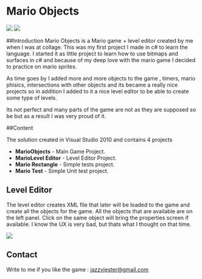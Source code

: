 # Mario Objects

![](https://github.com/jazzyjester/Mario-Objects/blob/master/mario1.png)
![](https://github.com/jazzyjester/Mario-Objects/blob/master/mario2.png)

##Introduction
Mario Objects is a Mario game  + level editor created by me when I was at collage.
This was my first project I made in c# to learn the language.
I started it as little project to learn how to use bitmaps and surfaces in c# and 
because of my deep love with the mario game I decided to practice on mario sprites.

As time goes by I added more and more objects to the game , timers, mario phisics,
intersections with other objects and its became a really nice projects so in addition
I added to it a nice level editor to be able to create some type of levels.

Its not perfect and many parts of the game are not as they are supposed so be but as
a result I was very proud of it.

##Content

The solution created in Visual Studio 2010 and contains 4 projects
- **MarioObjects** - Main Game Project.
- **MarioLevel Editor** - Level Editor Project.
- **Mario Rectangle** - Simple tests project.
- **Mario Test** - Simple Unit test project.

## Level Editor

The level editor creates XML file that later will be loaded to the game and create all the objects for the game.
All the objects that are available are on the left panel.
Click on the same object will bring the properties screen if available.
I know the UX is very bad, but thats what I thought on that time.

![](https://github.com/jazzyjester/Mario-Objects/blob/master/mario3.png)


## Contact
Write to me if you like the game  : jazzyjester@gmail.com


